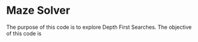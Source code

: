 # Maze Solver

The purpose of this code is to explore Depth First Searches. The objective of this code is 
